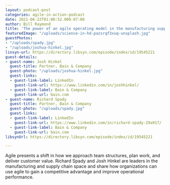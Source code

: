 ```yaml
---
layout: podcast-post
categories: agile-in-action-podcast
date: 2021-06-22T01:00:52.000-07:00
author: Bill Raymond
title: 'The power of an agile operating model in the manufacturing supply chain '
featuredImage: "/uploads/science-in-hd-pazsrqf3xuq-unsplash.jpg"
guestPhotos:
- "/uploads/spady.jpg"
- "/uploads/joshua-hinkel.jpg"
linsyn-url: https://directory.libsyn.com/episode/index/id/19545221
guest-details:
- guest-name: Josh Hinkel
  guest-title: Partner, Bain & Company
  guest-photo: "/uploads/joshua-hinkel.jpg"
  guest-links:
  - guest-link-label: LinkedIn
    guest-link-url: https://www.linkedin.com/in/joshhinkel/
  - guest-link-label: Bain & Company
    guest-link-url: bain.com
- guest-name: Richard Spady
  guest-title: Partner, Bain & Company
  guest-photo: "/uploads/spady.jpg"
  guest-links:
  - guest-link-label: LinkedIn
    guest-link-url: https://www.linkedin.com/in/richard-spady-29a917/
  - guest-link-label: Bain & Company
    guest-link-url: bain.com
libsynUrl: https://directory.libsyn.com/episode/index/id/19545221

---
```

Agile presents a shift in how we approach team structures, plan work, and deliver customer value. Richard Spady and Josh Hinkel are leaders in the manufacturing and supply chain space and share how organizations can use agile to gain a competitive advantage and improve operational performance.